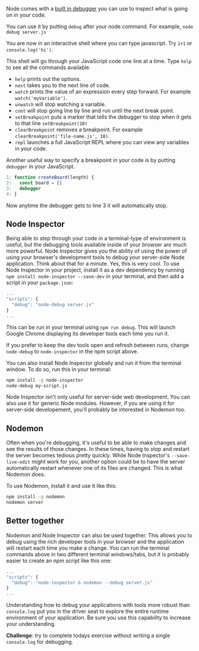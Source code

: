 Node comes with a [built in debugger](https://nodejs.org/api/debugger.html) you can use to inspect what is going on in your code.

You can use it by putting `debug` after your node command. For example, `node debug server.js`

You are now in an interactive shell where you can type javascript. Try `1+1` or `console.log('hi')`.

This shell will go through your JavaScript code one line at a time. Type `help` to see all the commands available.

* `help` prints out the options.
* `next` takes you to the next line of code.
* `watch` prints the value of an expression every step forward. For example `watch('myVariable')`.
* `unwatch` will stop watching a variable.
* `cont` will stop going line by line and run until the next break point.
* `setBreakpoint` puts a marker that tells the debugger to stop when it gets to that line `setBreakpoint(10)`
* `clearBreakpoint` removes a breakpoint. For example `clearBreakpoint('file-name.js', 10)`.
* `repl` launches a full JavaScript REPL where you can view any variables in your code.

Another useful way to specify a breakpoint in your code is by putting `debugger` in your JavaScript.

```js
1: function createBoard(length) {
2:   const board = []
3:   debugger
4: }
```

Now anytime the debugger gets to line 3 it will automatically stop.


## Node Inspector

Being able to step through your code in a terminal-type of environment is useful, but the debugging tools available inside of your browser are much more powerful. Node Inspector gives you the ability of using the power of using your browser's development tools to debug your server-side Node application. Think about that for a minute. Yes, this is very cool. To use Node Inspector in your project, install it as a dev dependency by running `npm install node-inspector --save-dev` in your terminal, and then add a script in your `package.json`:

```js
...
"scripts": {
  "debug": "node-debug server.js"
}
...
```

This can be run in your terminal using `npm run debug`. This will launch Google Chrome displaying its developer tools each time you run it.

If you prefer to keep the dev tools open and refresh between runs, change `node-debug` to `node-inspector` in the npm script above.

You can also install Node Inspector globally and run it from the terminal window. To do so, run this in your terminal:

```sh
npm install -g node-inspector
node-debug my-script.js
```

Node Inspector isn't only useful for server-side web development. You can also use it for generic Node modules. However, if you are using it for server-side developement, you'll probably be interested in Nodemon too.


## Nodemon

Often when you're debugging, it's useful to be able to make changes and see the results of those changes. In these times, having to stop and restart the server becomes tedious pretty quickly. While Node Inspector's `--save-live-edit` might work for you, another option could be to have the server automatically restart whenever one of its files are changed. This is what Nodemon does.

To use Nodemon, install it and use it like this:

```sh
npm install -g nodemon
nodemon server
```


## Better together

Nodemon and Node Inspector can also be used together. This allows you to debug using the rich developer tools in your browser and the application will restart each time you make a change. You can run the terminal commands above in two different terminal windows/tabs, but it is probably easier to create an npm script like this one:

```js
...
"scripts": {
  "debug": "node-inspector & nodemon --debug server.js"
}
...
```

Understanding how to debug your applications with tools more robust than `console.log` put you in the driver seat to explore the entire runtime environment of your application. Be sure you use this capability to increase your understanding.

**Challenge**: try to complete todays exercise without writing a single `console.log` for debugging.

